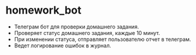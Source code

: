 # homework_bot
- Телеграм бот для проверки домашнего задания.
- Проверяет статус домашнего задания, каждые 10 минут.
- При изменении статуса, отправляет пользователю отчет в телеграм.
- Ведет логирование ошибок в журнал.
